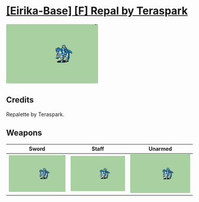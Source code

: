 # [\[Eirika-Base\] \[F\] Repal by Teraspark](./)

<img src="./1.%20Sword/Sword_000.png" alt="[Eirika-Base] [F] Repal by Teraspark standing" />

## Credits

Repalette by Teraspark.

## Weapons


|Sword |Staff |Unarmed |
|  :---: | :---: | :---: |
| <img alt="Sword animation" src="./1.%20Sword/Sword.gif" /> | <img alt="Staff animation" src="./7.%20Staff/Staff.gif" /> | <img alt="Unarmed animation" src="./8.%20Unarmed/Unarmed.gif" /> |
